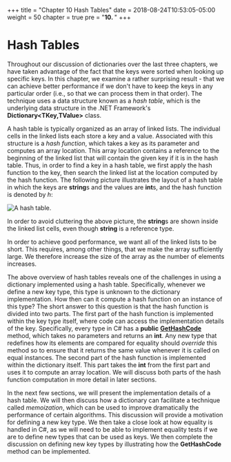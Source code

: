 +++
title = "Chapter 10 Hash Tables"
date = 2018-08-24T10:53:05-05:00
weight = 50
chapter = true
pre = "<b>10. </b>"
+++

# Hash Tables

Throughout our discussion of dictionaries over the last three chapters,
we have taken advantage of the fact that the keys were sorted when
looking up specific keys. In this chapter, we examine a rather
surprising result - that we can achieve better performance if we don't
have to keep the keys in any particular order (i.e., so that we can
process them in that order). The technique uses a data structure known
as a *hash table*, which is the underlying data structure in the .NET
Framework's **Dictionary\<TKey,TValue\>** class.

A hash table is typically organized as an array of linked lists. The
individual cells in the linked lists each store a key and a value.
Associated with this structure is a *hash function*, which takes a key
as its parameter and computes an array location. This array location
contains a reference to the beginning of the linked list that will
contain the given key if it is in the hash table. Thus, in order to find
a key in a hash table, we first apply the hash function to the key, then
search the linked list at the location computed by the hash function.
The following picture illustrates the layout of a hash table in which
the keys are **string**s and the values are **int**s, and the hash
function is denoted by *h*:

![A hash table.](hash-table.jpg)

In order to avoid cluttering the above picture, the **string**s are
shown inside the linked list cells, even though **string** is a
reference type.

In order to achieve good performance, we want all of the linked lists to
be short. This requires, among other things, that we make the array
sufficiently large. We therefore increase the size of the array as the
number of elements increases.

The above overview of hash tables reveals one of the challenges in using
a dictionary implemented using a hash table. Specifically, whenever we
define a new key type, this type is unknown to the dictionary
implementation. How then can it compute a hash function on an instance
of this type? The short answer to this question is that the hash
function is divided into two parts. The first part of the hash function
is implemented within the key type itself, where code can access the
implementation details of the key. Specifically, every type in C# has a
**public**
[**GetHashCode**](https://msdn.microsoft.com/en-us/library/system.object.gethashcode.aspx)
method, which takes no parameters and returns an **int**. Any new type
that redefines how its elements are compared for equality should
*override* this method so to ensure that it returns the same value
whenever it is called on equal instances. The second part of the hash
function is implemented within the dictionary itself. This part takes
the **int** from the first part and uses it to compute an array
location. We will discuss both parts of the hash function computation in
more detail in later sections.

In the next few sections, we will present the implementation details of
a hash table. We will then discuss how a dictionary can facilitate a
technique called *memoization*, which can be used to improve
dramatically the performance of certain algorithms. This discussion will
provide a motivation for defining a new key type. We then take a close
look at how equality is handled in C#, as we will need to be able to
implement equality tests if we are to define new types that can be used
as keys. We then complete the discussion on defining new key types by
illustrating how the **GetHashCode** method can be implemented.
